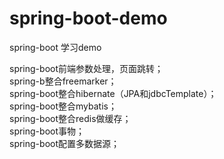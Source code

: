 # spring-boot-demo
spring-boot 学习demo<br>

spring-boot前端参数处理，页面跳转；<br>
spring-b整合freemarker；<br>
spring-boot整合hibernate（JPA和jdbcTemplate）；<br>
spring-boot整合mybatis；<br>
spring-boot整合redis做缓存；<br>
spring-boot事物；<br>
spring-boot配置多数据源；<br>

